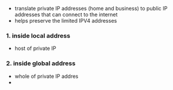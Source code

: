 - translate private IP addresses (home and business) to public IP addresses that can connect to the internet
- helps preserve the limited IPV4 addresses

### 1. inside local address
- host of private IP

### 2. inside global address
- whole of private IP addres
- 